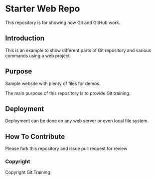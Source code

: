 # Starter Web Repo

This repository is for showing how Git and GitHub work.

## Introduction

This is an example to show different parts of Git repository and various commands using a web project. 

## Purpose

Sample website with plenty of files for demos.

The main purpose of this repository is to provide Git training.

## Deployment

Deployment can be done on any web server or even local file system.

## How To Contribute

Please fork this repository and issue pull request for review

### Copyright

Copyright Git.Training